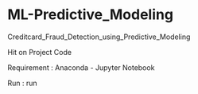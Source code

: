 # ML-Predictive_Modeling

Creditcard_Fraud_Detection_using_Predictive_Modeling

Hit on Project Code

Requirement : Anaconda - Jupyter Notebook

Run : run
